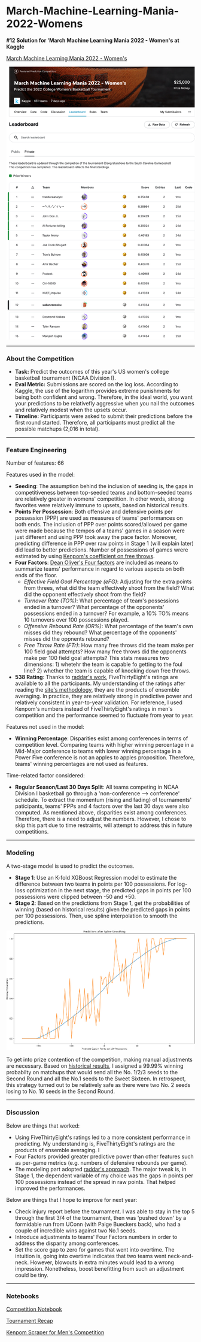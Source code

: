 # March-Machine-Learning-Mania-2022-Womens
**#12 Solution for 'March Machine Learning Mania 2022 - Women's at Kaggle**

[March Machine Learning Mania 2022 - Women's](https://www.kaggle.com/competitions/womens-march-mania-2022)

<img src='static/ncaaw-2022.png' width='600'> 

---
### About the Competition
- **Task:** Predict the outcomes of this year's US women's college basketball tournament (NCAA Division I). 
- **Eval Metric:** Submissions are scored on the log loss. According to Kaggle, the use of the logarithm provides extreme punishments for being both confident and wrong. Therefore, in the ideal world, you want your predictions to be relativefly aggressive when you nail the outcomes and relatively modest when the upsets occur.
- **Timeline:** Participants were asked to submit their predictions before the first round started. Therefore, all participants must predict all the possible matchups (2,016 in total). 

---
### Feature Engineering
Number of features: 66

Features used in the model:
- **Seeding**: The assumption behind the inclusion of seeding is, the gaps in competitiveness between top-seeded teams and bottom-seeded teams are relatively greater in womens' competition. In other words, strong favorites were relatively immune to upsets, based on historical results. 
- **Points Per Possession**: Both offensive and defensive points per possession (PPP) are used as measures of teams' performances on both ends. The inclusion of PPP over points scored/allowed per game were made because the tempos of a teams' games in a season were just different and using PPP took away the pace factor. Moreover, predicting difference in PPP over raw points in Stage 1 (will explain later) did lead to better predictions. Number of possessions of games wrere estimated by using [Kenpom's coefficient on free throws](https://kenpom.com/blog/the-possession/).
- **Four Factors**: [Dean Oliver's Four factors](https://www.basketball-reference.com/about/factors.html) are included as means to summarize teams' performance in regard to various aspects on both ends of the floor. 
  - *Effective Field Goal Percentage (eFG)*: Adjusting for the extra points from threes, what did the team effectively shoot from the field? What did the opponent effectively shoot from the field?
  - *Turnover Rate (TO%)*: What percentage of team's possessions ended in a turnover? What percentage of the opponents' possessions ended in a turnover? For example, a 10% TO% means 10 turnovers over 100 possessions played.
  - *Offensive Rebound Rate (OR%)*: What percentage of the team's own misses did they rebound? What percentage of the opponents' misses did the oppnents rebound? 
  - *Free Throw Rate (FTr)*: How many free throws did the team make per 100 field goal attempts? How many free throws did the opponents make per 100 field goal attempts? This stats measures two dimensions: 1) whetehr the team is capable fo getting to the foul line? 2) whether the team is capable of knocking down free throws.
- **538 Rating**: Thanks to [raddar's work](https://www.kaggle.com/datasets/raddar/ncaa-women-538-team-ratings), FiveThirtyEight's ratings are available to all the participants. My understanding of the ratings after reading the [site's methodology](https://fivethirtyeight.com/methodology/how-our-march-madness-predictions-work-2/), they are the products of ensemble averaging. In practice, they are relatively strong in predictive power and relatively consistent in year-to-year validation. For reference, I used Kenpom's numbers instead of FiveThirtyEight's ratings in men's competition and the performance seemed to fluctuate from year to year.

Features not used in the model:
- **Winning Percentage**: Disparities exist among conferences in terms of competition level. Comparing teams with higher winning percentage in a Mid-Major conference to teams with lower winning percentage in a Power Five conference is not an apples to apples proposition. Therefore, teams' winning percentages are not used as features.

Time-related factor considered:
- **Regular Season/Last 30 Days Split**: All teams competing in NCAA Division I basketball go through a 'non-conference --> conference' schedule. To extract the momentum (rising and fading) of tournaments' paticipants, teams' PPPs and 4 factors over the last 30 days were also computed. As mentioned above, disparities exist among conferences. Therefore, there is a need to adjust the numbers. However, I chose to skip this part due to time restraints, will attempt to address this in future competitions.

---
### Modeling
A two-stage model is used to predict the outcomes.
- **Stage 1**: Use an K-fold XGBoost Regression model to estimate the difference between two teams in points per 100 possessions. For log-loss optimization in the next stage, the predicted gaps in points per 100 possessions were clipped between -50 and +50.
- **Stage 2**: Based on the predictions from Stage 1, get the probabilities of winning (based on historical results) given the predicted gaps in points per 100 possessions. Then, use spline interpolation to smooth the predictions. 

<img src='static/modeling.jpg' width='600'> 

To get into prize contention of the competition, making manual adjustments are necessary. Based on [historical results](https://en.wikipedia.org/wiki/NCAA_Division_I_Women%27s_Basketball_Tournament_upsets), I assigned a 99.99% winning probabilty on matchups that would send all the No. 1/2/3 seeds to the Second Round and all the No.1 seeds to the Sweet Sixteen. In retrospect, this strategy turned out to be relatively safe as there were
two No. 2 seeds losing to No. 10 seeds in the Second Round.

--- 
### Discussion
Below are things that worked: 
- Using FiveThirtyEight's ratings led to a more consistent performance in predicting. My understanding is, FiveThirtyEight's ratings are the products of ensemble averaging. I
- Four Factors provided greater predictive power than other features such as per-game metrics (e.g. numbers of defensive rebounds per game).
- The modeling part adopted [raddar's approach](https://www.kaggle.com/code/raddar/paris-madness/notebook). The major tweak is, in Stage 1, the dependent variable of my choice was the gaps in points per 100 possessions instead of the spread in raw points. That helped improved the performances.

Below are things that I hope to improve for next year:
- Check injury report before the tournament. I was able to stay in the top 5 through the first 3/4 of the tournament, then was 'pushed down' by a formidable run from UConn (with Paige Bueckers back), who had a couple of incredible wins against two No.1 seeds. 
- Introduce adjustments to teams' Four Factors numbers in order to address the disparity among conferences.
- Set the score gap to zero for games that went into overtime. The intuition is, going into overtime indicates that two teams went neck-and-neck. However, blowouts in extra minutes would lead to a wrong impression. Nonetheless, boost benefitting from such an adjustment could be tiny.

---
### Notebooks
[Competition Notebook](https://github.com/xulianrenzoku/March-Machine-Learning-Mania-2022-Womens/blob/main/ncaaw_model.ipynb)

[Tournament Recap](https://github.com/xulianrenzoku/March-Machine-Learning-Mania-2022-Womens/blob/main/tourney_recap_women.ipynb)

[Kenpom Scraper for Men's Competition](https://github.com/xulianrenzoku/March-Machine-Learning-Mania-2022-Womens/blob/main/kenpom_data_scraper.ipynb)

